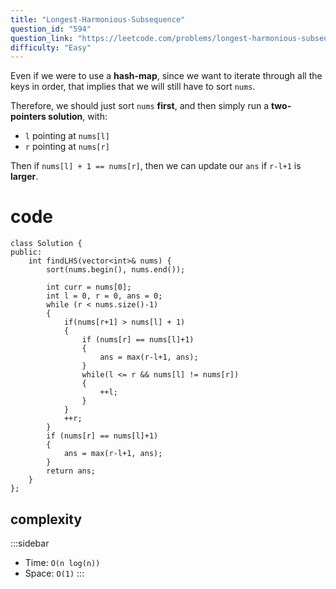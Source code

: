 ```yaml
---
title: "Longest-Harmonious-Subsequence"
question_id: "594"
question_link: "https://leetcode.com/problems/longest-harmonious-subsequence/"
difficulty: "Easy"
---
```


Even if we were to use a **hash-map**, 
since we want to iterate through all the keys in order,
that implies that we will still have to sort `nums`.

Therefore, we should just sort `nums` **first**,
and then simply run a **two-pointers solution**, with:

- `l` pointing at `nums[l]`
- `r` pointing at `nums[r]`

Then if `nums[l] + 1 == nums[r]`,
then we can update our `ans` if `r-l+1` is **larger**.

# cod<span>e</span>

```{.cpp}
class Solution {
public:
    int findLHS(vector<int>& nums) {
        sort(nums.begin(), nums.end());

        int curr = nums[0];
        int l = 0, r = 0, ans = 0;
        while (r < nums.size()-1) 
        {
            if(nums[r+1] > nums[l] + 1)
            {
                if (nums[r] == nums[l]+1) 
                {
                    ans = max(r-l+1, ans);
                }
                while(l <= r && nums[l] != nums[r]) 
                {
                    ++l;
                }
            }
            ++r;
        }
        if (nums[r] == nums[l]+1) 
        {
            ans = max(r-l+1, ans);
        }
        return ans;
    }
};
```

## complexit<span>y</span>

:::sidebar
- Time: `O(n log(n))`
- Space: `O(1)`
:::
